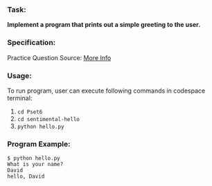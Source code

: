 ### Task: ###
**Implement a program that prints out a simple greeting to the user.**

### Specification: ###
Practice Question Source: [More Info](https://cs50.harvard.edu/x/2022/psets/6/hello/)

### Usage: ###
To run program, user can execute following commands in codespace terminal:
1. `cd Pset6`
2. `cd sentimental-hello`
3. `python hello.py`

### Program Example: ###
```
$ python hello.py
What is your name?
David
hello, David
```
